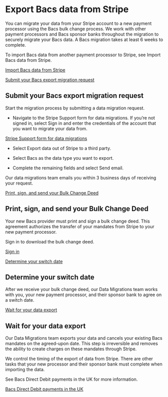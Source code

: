# Export Bacs data from Stripe

You can migrate your data from your Stripe account to a new payment processor using the Bacs bulk change process. We work with other payment processors and Bacs sponsor banks throughout the migration to securely migrate your Bacs data. A Bacs migration takes at least 6 weeks to complete.

To import Bacs data from another payment processor to Stripe, see Import Bacs data from Stripe.

[Import Bacs data from Stripe](/payments/bacs-debit/import-data)

[Submit your Bacs export migration request](#submit-bacs-request)

## Submit your Bacs export migration request

Start the migration process by submitting a data migration request.

- Navigate to the Stripe Support form for data migrations. If you’re not signed in, select Sign in and enter the credentials of the account that you want to migrate your data from.

[Stripe Support form for data migrations](https://support.stripe.com/contact/email?topic=migrations)

- Select Export data out of Stripe to a third party.

- Select Bacs as the data type you want to export.

- Complete the remaining fields and select Send email.

Our data migrations team emails you within 3 business days of receiving your request.

[Print, sign, and send your Bulk Change Deed](#sign-bulk-change-deed)

## Print, sign, and send your Bulk Change Deed

Your new Bacs provider must print and sign a bulk change deed. This agreement authorizes the transfer of your mandates from Stripe to your new payment processor.

Sign in to download the bulk change deed.

[Sign in](https://dashboard.stripe.com/login?redirect=https%3A%2F%2Fdocs.stripe.com%2Fpayments%2Fbacs-debit%2Fexport-data)

[Determine your switch date](#determine-switch-date)

## Determine your switch date

After we receive your bulk change deed, our Data Migrations team works with you, your new payment processor, and their sponsor bank to agree on a switch date.

[Wait for your data export](#wait-for-export)

## Wait for your data export

Our Data Migrations team exports your data and cancels your existing Bacs mandates on the agreed-upon date. This step is irreversible and removes the ability to create charges on these mandates through Stripe.

We control the timing of the export of data from Stripe. There are other tasks that your new processor and their sponsor bank must complete when importing the data.

See Bacs Direct Debit payments in the UK for more information.

[Bacs Direct Debit payments in the UK](/payments/payment-methods/bacs-debit)
